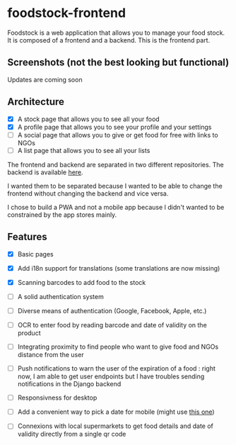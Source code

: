 # foodstock-frontend

Foodstock is a web application that allows you to manage your food stock. It is composed of a frontend and a backend. This is the frontend part.

## Screenshots (not the best looking but functional)

Updates are coming soon
<!--
<img src="https://raw.githubusercontent.com/food-stock/foodstock-frontend/master/screenshots/stockpage.png" alt="Main Stock Page" width="250px" height="auto"><img src="https://raw.githubusercontent.com/food-stock/foodstock-frontend/master/screenshots/categorypage.png" alt="Category Page" width="250px" height="auto"><img src="https://raw.githubusercontent.com/food-stock/foodstock-frontend/master/screenshots/productpage.png" alt="Product Page" width="250px" height="auto"><img src="https://raw.githubusercontent.com/food-stock/foodstock-frontend/master/screenshots/adjustquantity.png" alt="Adjust Quantities" width="250px" height="auto"><img src="https://raw.githubusercontent.com/food-stock/foodstock-frontend/master/screenshots/nomore.png" alt="Mark the Product as Out of Stock" width="250px" height="auto">
-->


## Architecture
- [x] A stock page that allows you to see all your food
- [x] A profile page that allows you to see your profile and your settings
- [ ] A social page that allows you to give or get food for free with links to NGOs
- [ ] A list page that allows you to see all your lists

The frontend and backend are separated in two different repositories. The backend is available [here](https://github.com/food-stock/foodstock-frontend).

 I wanted them to be separated because I wanted to be able to change the frontend without changing the backend and vice versa.

 I chose to build a PWA and not a mobile app because I didn't wanted to be constrained by the app stores mainly.

## Features
- [x] Basic pages
- [x] Add i18n support for translations (some translations are now missing)
- [x] Scanning barcodes to add food to the stock
- [ ] A solid authentication system 
- [ ] Diverse means of authentication (Google, Facebook, Apple, etc.)
- [ ] OCR to enter food by reading barcode and date of validity on the product
- [ ] Integrating proximity to find people who want to give food and NGOs distance from the user
- [ ] Push notifications to warn the user of the expiration of a food : right now, I am able to get user endpoints but I have troubles sending notifications in the Django backend
- [ ] Responsivness for desktop
- [ ] Add a convenient way to pick a date for mobile (might use [this one](https://nehakadam.github.io/DateTimePicker/))
- [ ] Connexions with local supermarkets to get food details and date of validity directly from a single qr code

